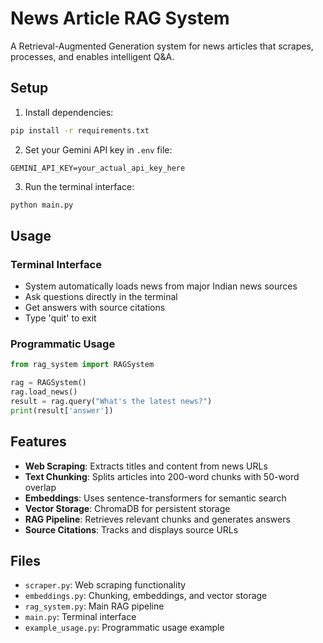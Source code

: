 # News Article RAG System

A Retrieval-Augmented Generation system for news articles that scrapes, processes, and enables intelligent Q&A.

## Setup

1. Install dependencies:
```bash
pip install -r requirements.txt
```

2. Set your Gemini API key in `.env` file:
```
GEMINI_API_KEY=your_actual_api_key_here
```

3. Run the terminal interface:
```bash
python main.py
```

## Usage

### Terminal Interface
- System automatically loads news from major Indian news sources
- Ask questions directly in the terminal
- Get answers with source citations
- Type 'quit' to exit

### Programmatic Usage
```python
from rag_system import RAGSystem

rag = RAGSystem()
rag.load_news()
result = rag.query("What's the latest news?")
print(result['answer'])
```

## Features

- **Web Scraping**: Extracts titles and content from news URLs
- **Text Chunking**: Splits articles into 200-word chunks with 50-word overlap
- **Embeddings**: Uses sentence-transformers for semantic search
- **Vector Storage**: ChromaDB for persistent storage
- **RAG Pipeline**: Retrieves relevant chunks and generates answers
- **Source Citations**: Tracks and displays source URLs

## Files

- `scraper.py`: Web scraping functionality
- `embeddings.py`: Chunking, embeddings, and vector storage
- `rag_system.py`: Main RAG pipeline
- `main.py`: Terminal interface
- `example_usage.py`: Programmatic usage example